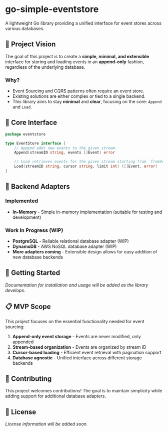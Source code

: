 # go-simple-eventstore

A lightweight Go library providing a unified interface for event stores across various databases.

## 🎯 Project Vision

The goal of this project is to create a **simple, minimal, and extensible** interface for storing and loading events in an **append-only** fashion, regardless of the underlying database.

### Why?

- Event Sourcing and CQRS patterns often require an event store.
- Existing solutions are either complex or tied to a single backend.
- This library aims to stay **minimal** and **clear**, focusing on the core: `Append` and `Load`.

## 🔧 Core Interface

```go
package eventstore

type EventStore interface {
    // Append adds new events to the given stream.
    Append(streamID string, events []Event) error

    // Load retrieves events for the given stream starting from `fromVersion`.
    Load(streamID string, cursor string, limit int) ([]Event, error)
}
```

## 🔌 Backend Adapters

### Implemented
- **In-Memory** - Simple in-memory implementation (suitable for testing and development)

### Work In Progress (WIP)
- **PostgreSQL** - Reliable relational database adapter (WIP)
- **DynamoDB** - AWS NoSQL database adapter (WIP)
- **More adapters coming** - Extensible design allows for easy addition of new database backends

## 🚀 Getting Started

*Documentation for installation and usage will be added as the library develops.*

## 📋 MVP Scope

This project focuses on the essential functionality needed for event sourcing:

1. **Append-only event storage** - Events are never modified, only appended
2. **Stream-based organization** - Events are organized by stream ID
3. **Cursor-based loading** - Efficient event retrieval with pagination support
4. **Database agnostic** - Unified interface across different storage backends

## 🤝 Contributing

This project welcomes contributions! The goal is to maintain simplicity while adding support for additional database adapters.

## 📄 License

*License information will be added soon.*
